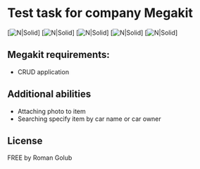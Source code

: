 # Test task for company Megakit

[![N|Solid](https://cldup.com/lbwAf_o2we-3000x3000.png)]
[![N|Solid](https://cldup.com/Tsx6noZrza-3000x3000.png)]
[![N|Solid](https://cldup.com/HPMTiNOchf-3000x3000.png)]
[![N|Solid](https://cldup.com/zCbetdICRK-3000x3000.png)]
[![N|Solid](https://cldup.com/rGQxswQ8JM-3000x3000.png)]

## Megakit requirements:


  - CRUD application

## Additional abilities
  - Attaching photo to item
  - Searching specify item by car name or car owner



License
----

FREE by Roman Golub

